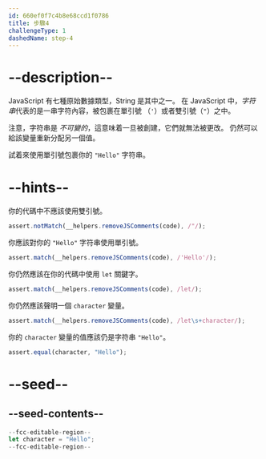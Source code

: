 ```yaml
---
id: 660ef0f7c4b8e68ccd1f0786
title: 步驟4
challengeType: 1
dashedName: step-4
---
```


# --description--

JavaScript 有七種原始數據類型，String 是其中之一。 在 JavaScript 中，<dfn>字符串</dfn>代表的是一串字符內容，被包裹在單引號 （`'`）或者雙引號（`"`）之中。

注意，字符串是 <dfn>不可變的</dfn>，這意味着一旦被創建，它們就無法被更改。 仍然可以給該變量重新分配另一個值。

試着來使用單引號包裹你的 `"Hello"` 字符串。

# --hints--

你的代碼中不應該使用雙引號。

```js
assert.notMatch(__helpers.removeJSComments(code), /"/);
```

你應該對你的 `"Hello"` 字符串使用單引號。

```js
assert.match(__helpers.removeJSComments(code), /'Hello'/);
```

你仍然應該在你的代碼中使用 `let` 關鍵字。

```js
assert.match(__helpers.removeJSComments(code), /let/);
```

你仍然應該聲明一個 `character` 變量。

```js
assert.match(__helpers.removeJSComments(code), /let\s+character/);
```

你的 `character` 變量的值應該仍是字符串 `"Hello"`。

```js
assert.equal(character, "Hello");
```


# --seed--

## --seed-contents--

```js
--fcc-editable-region--
let character = "Hello";
--fcc-editable-region--
```
